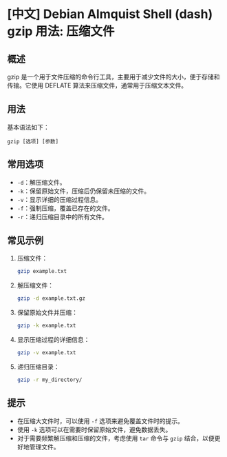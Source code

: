 # [中文] Debian Almquist Shell (dash) gzip 用法: 压缩文件

## 概述
gzip 是一个用于文件压缩的命令行工具，主要用于减少文件的大小，便于存储和传输。它使用 DEFLATE 算法来压缩文件，通常用于压缩文本文件。

## 用法
基本语法如下：
```
gzip [选项] [参数]
```

## 常用选项
- `-d`：解压缩文件。
- `-k`：保留原始文件，压缩后仍保留未压缩的文件。
- `-v`：显示详细的压缩过程信息。
- `-f`：强制压缩，覆盖已存在的文件。
- `-r`：递归压缩目录中的所有文件。

## 常见示例
1. 压缩文件：
   ```bash
   gzip example.txt
   ```

2. 解压缩文件：
   ```bash
   gzip -d example.txt.gz
   ```

3. 保留原始文件并压缩：
   ```bash
   gzip -k example.txt
   ```

4. 显示压缩过程的详细信息：
   ```bash
   gzip -v example.txt
   ```

5. 递归压缩目录：
   ```bash
   gzip -r my_directory/
   ```

## 提示
- 在压缩大文件时，可以使用 `-f` 选项来避免覆盖文件时的提示。
- 使用 `-k` 选项可以在需要时保留原始文件，避免数据丢失。
- 对于需要频繁解压缩和压缩的文件，考虑使用 `tar` 命令与 `gzip` 结合，以便更好地管理文件。